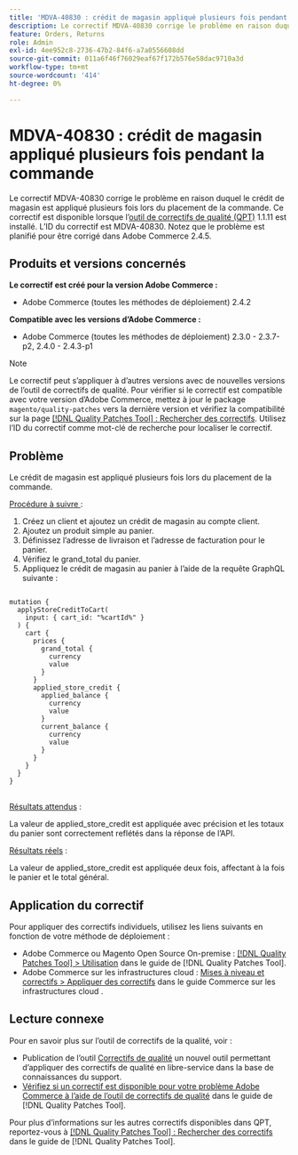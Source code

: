 ```yaml
---
title: 'MDVA-40830 : crédit de magasin appliqué plusieurs fois pendant la commande'
description: Le correctif MDVA-40830 corrige le problème en raison duquel le crédit de magasin est appliqué plusieurs fois lors du placement de la commande. Ce correctif est disponible lorsque l’outil [Outil de correctifs de la qualité (QPT)](https://experienceleague.adobe.com/en/docs/commerce-operations/tools/quality-patches-tool/quality-patches-tool-to-self-serve-quality-patches) 1.1.11 est installé. L’ID du correctif est MDVA-40830. Notez que le problème est planifié pour être corrigé dans Adobe Commerce 2.4.5.
feature: Orders, Returns
role: Admin
exl-id: 4ee952c8-2736-47b2-84f6-a7a0556608dd
source-git-commit: 011a6f46f76029eaf67f172b576e58dac9710a3d
workflow-type: tm+mt
source-wordcount: '414'
ht-degree: 0%

---
```


# MDVA-40830 : crédit de magasin appliqué plusieurs fois pendant la commande

Le correctif MDVA-40830 corrige le problème en raison duquel le crédit de magasin est appliqué plusieurs fois lors du placement de la commande. Ce correctif est disponible lorsque l’[outil de correctifs de qualité (QPT)](https://experienceleague.adobe.com/en/docs/commerce-operations/tools/quality-patches-tool/quality-patches-tool-to-self-serve-quality-patches) 1.1.11 est installé. L’ID du correctif est MDVA-40830. Notez que le problème est planifié pour être corrigé dans Adobe Commerce 2.4.5.

## Produits et versions concernés

**Le correctif est créé pour la version Adobe Commerce :**

* Adobe Commerce (toutes les méthodes de déploiement) 2.4.2

**Compatible avec les versions d’Adobe Commerce :**

* Adobe Commerce (toutes les méthodes de déploiement) 2.3.0 - 2.3.7-p2, 2.4.0 - 2.4.3-p1

>[!NOTE]
>
>Le correctif peut s’appliquer à d’autres versions avec de nouvelles versions de l’outil de correctifs de qualité. Pour vérifier si le correctif est compatible avec votre version d’Adobe Commerce, mettez à jour le package `magento/quality-patches` vers la dernière version et vérifiez la compatibilité sur la page [[!DNL Quality Patches Tool] : Rechercher des correctifs](https://experienceleague.adobe.com/en/docs/commerce-operations/tools/quality-patches-tool/quality-patches-tool-to-self-serve-quality-patches). Utilisez l’ID du correctif comme mot-clé de recherche pour localiser le correctif.

## Problème

Le crédit de magasin est appliqué plusieurs fois lors du placement de la commande.

<u>Procédure à suivre </u> :

1. Créez un client et ajoutez un crédit de magasin au compte client.
1. Ajoutez un produit simple au panier.
1. Définissez l’adresse de livraison et l’adresse de facturation pour le panier.
1. Vérifiez le grand_total du panier.
1. Appliquez le crédit de magasin au panier à l’aide de la requête GraphQL suivante :

<pre>
<code class="language-graphql">
mutation {
  applyStoreCreditToCart(
    input: { cart_id: "%cartId%" }
  ) {
    cart {
      prices {
        grand_total {
          currency
          value
        }
      }
      applied_store_credit {
        applied_balance {
          currency
          value
        }
        current_balance {
          currency
          value
        }
      }
    }
  }
}
</code>
</pre>

<u>Résultats attendus</u> :

La valeur de applied_store_credit est appliquée avec précision et les totaux du panier sont correctement reflétés dans la réponse de l’API.

<u>Résultats réels</u> :

La valeur de applied_store_credit est appliquée deux fois, affectant à la fois le panier et le total général.

## Application du correctif

Pour appliquer des correctifs individuels, utilisez les liens suivants en fonction de votre méthode de déploiement :

* Adobe Commerce ou Magento Open Source On-premise : [[!DNL Quality Patches Tool] > Utilisation](/help/tools/quality-patches-tool/usage.md) dans le guide de [!DNL Quality Patches Tool].
* Adobe Commerce sur les infrastructures cloud : [Mises à niveau et correctifs > Appliquer des correctifs](https://experienceleague.adobe.com/docs/commerce-cloud-service/user-guide/develop/upgrade/apply-patches.html) dans le guide Commerce sur les infrastructures cloud .

## Lecture connexe

Pour en savoir plus sur l’outil de correctifs de la qualité, voir :

* Publication de l’outil [Correctifs de qualité](https://experienceleague.adobe.com/en/docs/commerce-operations/tools/quality-patches-tool/quality-patches-tool-to-self-serve-quality-patches) un nouvel outil permettant d’appliquer des correctifs de qualité en libre-service dans la base de connaissances du support.
* [Vérifiez si un correctif est disponible pour votre problème Adobe Commerce à l’aide de l’outil de correctifs de qualité](/help/tools/quality-patches-tool/patches-available-in-qpt/check-patch-for-magento-issue-with-magento-quality-patches.md) dans le guide de [!DNL Quality Patches Tool].

Pour plus d’informations sur les autres correctifs disponibles dans QPT, reportez-vous à [[!DNL Quality Patches Tool] : Rechercher des correctifs](https://experienceleague.adobe.com/tools/commerce-quality-patches/index.html) dans le guide de [!DNL Quality Patches Tool].
